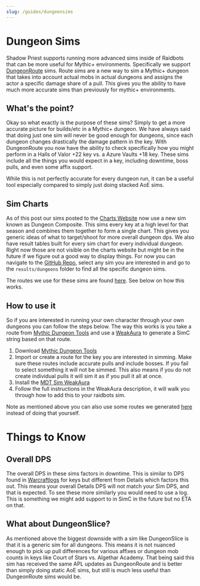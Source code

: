 ```yaml
---
slug: /guides/dungeonsims
---
```


# Dungeon Sims
Shadow Priest supports running more advanced sims inside of Raidbots that can be more useful for Mythic+ environments. Specifically we support [DungeonRoute](https://github.com/simulationcraft/simc/wiki/RaidEvents#pull) sims. Route sims are a new way to sim a Mythic+ dungeon that takes into account actual mobs in actual dungeons and assigns the actor a specific damage share of a pull. This gives you the ability to have much more accurate sims than previously for mythic+ environments.

## What's the point?
Okay so what exactly is the purpose of these sims? Simply to get a more accurate picture for builds/etc in a Mythic+ dungeon. We have always said that doing just one sim will never be good enough for dungeons, since each dungeon changes drastically the damage pattern in the key. With DungeonRoute you now have the ability to check specifically how you might perform in a Halls of Valor +22 key vs. a Azure Vaults +18 key. These sims include all the things you would expect in a key, including downtime, boss pulls, and even some affix support.

While this is not perfectly accurate for every dungeon run, it can be a useful tool especially compared to simply just doing stacked AoE sims.

## Sim Charts
As of this post our sims posted to the [Charts Website](https://warcraftpriests.github.io) now use a new sim known as Dungeon Composite. This sims every key at a high level for that season and combines them together to form a single chart. This gives you generic ideas of what to target/shoot for more overall dungeon dps. We also have result tables built for every sim chart for every individual dungeon. Right now those are not visible on the charts website but might be in the future if we figure out a good way to display things. For now you can navigate to the [GitHub Repo](https://github.com/WarcraftPriests/tww-shadow-priest), select any sim you are interested in and go to the `results/dungeons` folder to find all the specific dungeon sims.

The routes we use for these sims are found [here](https://github.com/WarcraftPriests/tww-shadow-priest/tree/master/internal/routes). See below on how this works.

## How to use it
So if you are interested in running your own character through your own dungeons you can follow the steps below. The way this works is you take a route from [Mythic Dungeon Tools](https://www.curseforge.com/wow/addons/mythic-dungeon-tools) and use a [WeakAura](https://wago.io/Yya4XBbl-) to generate a SimC string based on that route.

1. Download [Mythic Dungeon Tools](https://www.curseforge.com/wow/addons/mythic-dungeon-tools)
2. Import or create a route for the key you are interested in simming. Make sure these routes include accurate pulls and include bosses. If you fail to select something it will not be simmed. This also means if you do not create individual pulls it will sim it as if you pull it all at once.
3. Install the [MDT Sim WeakAura](https://wago.io/Yya4XBbl-)
4. Follow the full instructions in the WeakAura description, it will walk you through how to add this to your raidbots sim.

Note as mentioned above you can also use some routes we generated [here](https://github.com/WarcraftPriests/tww-shadow-priest/tree/master/internal/routes) instead of doing that yourself.

# Things to Know

## Overall DPS
The overall DPS in these sims factors in downtime. This is similar to DPS found in [Warcraftlogs](https://www.warcraftlogs.com/zone/rankings/39#class=Priest&spec=Shadow&metric=dps) for keys but different from Details which factors this out. This means your overall Details DPS will not match your Sim DPS, and that is expected. To see these more similarly you would need to use a log. This is something we might add support to in SimC in the future but no ETA on that.

## What about DungeonSlice?
As mentioned above the biggest downside with a sim like DungeonSlice is that it is a generic sim for all dungeons. This means it is not nuanced enough to pick up pull differences for various affixes or dungeon mob counts in keys like Court of Stars vs. Algethar Academy. That being said this sim has received the same APL updates as DungeonRoute and is better than simply doing static AoE sims, but still is much less useful than DungeonRoute sims would be.
